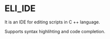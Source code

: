 # ELI_IDE
It is an IDE for editing scripts in C ++ language.

Supports syntax highlihting and code completion.
